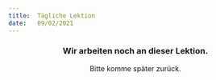 ```yaml
---
title:  Tägliche Lektion
date:   09/02/2021
---
```


### <center>Wir arbeiten noch an dieser Lektion.</center>
<center>Bitte komme später zurück.</center>